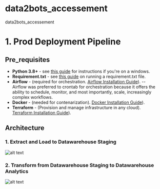 # data2bots_accessement
data2bots_accessement

# 1. Prod Deployment Pipeline
## Pre_requisites

- **Python 3.8+** - see [this guide](https://docs.python-guide.org/starting/install3/win/) for instructions if you're on a windows. 
- **Requirement.txt** - see [this guide](https://note.nkmk.me/en/python-pip-install-requirements/) on running a requirement.txt file.
- **Airflow** - (required for orchestration. [Airflow Installation Guide](https://airflow.apache.org/docs/apache-airflow/stable/howto/docker-compose/index.html)).
--Airflow was preferred to crontab for orchestration because it offers the ability to schedule, monitor, and most importantly, scale, increasingly complex workflows.
- **Docker** - (needed for contenarization). [Docker Installation Guide](https://docs.docker.com/engine/install/)).
- **Terraform** - (Provision and manage infrastructure in any cloud). [Terraform Installation Guide](https://developer.hashicorp.com/terraform/tutorials/aws-get-started/install-cli)).

## Architecture

### 1. Extract and Load to Datawarehouse Staging
![alt text](https://github.com/abdulqadir100/data2bots_accessement/blob/main/architecture/Screenshot%202023-08-21%20at%2016.51.14.png)

### 2. Transform from Datawarehouse Staging to Datawarehouse Analytics 
![alt text](https://github.com/abdulqadir100/data2bots_accessement/blob/main/architecture/TL.png)


